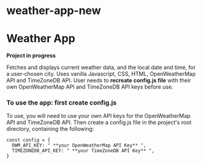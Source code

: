 # weather-app-new

# Weather App

**Project in progress**

Fetches and displays current weather data, and the local date and time, for a user-chosen city. Uses vanilla Javascript, CSS, HTML, OpenWeatherMap API and TimeZoneDB API. User needs to **recreate config.js file** with their own OpenWeatherMap API and TimeZoneDB API keys before use.

### To use the app: first create config.js

To use, you will need to use your own API keys for the OpenWeatherMap API and TimeZoneDB API. Then create a config.js file in the project's root directory, containing the following:

```
const config = {
  OWM_API_KEY: " **your OpenWeatherMap API Key** ",
  TIMEZONEDB_API_KEY: " **your TimeZoneDB API Key** ",
}
```

